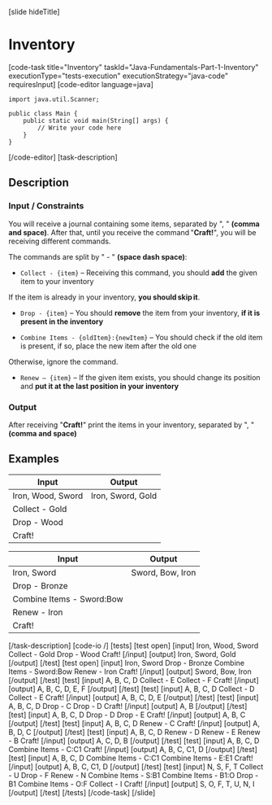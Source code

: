 [slide hideTitle]
# Inventory
[code-task title="Inventory" taskId="Java-Fundamentals-Part-1-Inventory" executionType="tests-execution" executionStrategy="java-code" requiresInput]
[code-editor language=java]
```
import java.util.Scanner;

public class Main {
    public static void main(String[] args) {
        // Write your code here
    }
}
```
[/code-editor]
[task-description]
## Description

### Input \/ Constraints

You will receive a journal containing some items, separated by ", " **(comma and space)**. After that, until you receive the command "**Craft!**", you will be receiving different commands.

The commands are split by " - " **(space dash space)**:

- `Collect - {item}` – Receiving this command, you should **add** the given item to your inventory

If the item is already in your inventory, **you should skip it**.

- `Drop - {item}` – You should **remove** the item from your inventory,  **if it is present in the inventory** 

- `Combine Items - {oldItem}:{newItem}` – You should check if the old item is present, if so, place the new item after the old one 

Otherwise, ignore the command.

- `Renew – {item}` – If the given item exists, you should change its position and **put it at the last position in your inventory**

### Output

After receiving "**Craft!**" print the items in your inventory, separated by ", " **(comma and space)**

## Examples
| **Input** | **Output** |
| --- | --- |
| Iron, Wood, Sword | Iron, Sword, Gold  |
| Collect - Gold |  |
| Drop - Wood |  |
| Craft! |  |

| **Input** | **Output** |
| --- | --- |
| Iron, Sword | Sword, Bow, Iron |
| Drop - Bronze |  |
| Combine Items - Sword:Bow |  |
| Renew - Iron |  |
| Craft! |  |


[/task-description]
[code-io /]
[tests]
[test open]
[input]
Iron, Wood, Sword
Collect - Gold
Drop - Wood
Craft!
[/input]
[output]
Iron, Sword, Gold
[/output]
[/test]
[test open]
[input]
Iron, Sword
Drop - Bronze
Combine Items - Sword:Bow
Renew - Iron
Craft!
[/input]
[output]
Sword, Bow, Iron
[/output]
[/test]
[test]
[input]
A, B, C, D
Collect - E
Collect - F
Craft!
[/input]
[output]
A, B, C, D, E, F
[/output]
[/test]
[test]
[input]
A, B, C, D
Collect - D
Collect - E
Craft!
[/input]
[output]
A, B, C, D, E
[/output]
[/test]
[test]
[input]
A, B, C, D
Drop - C
Drop - D
Craft!
[/input]
[output]
A, B
[/output]
[/test]
[test]
[input]
A, B, C, D
Drop - D
Drop - E
Craft!
[/input]
[output]
A, B, C
[/output]
[/test]
[test]
[input]
A, B, C, D
Renew - C
Craft!
[/input]
[output]
A, B, D, C
[/output]
[/test]
[test]
[input]
A, B, C, D
Renew - D
Renew - E
Renew - B
Craft!
[/input]
[output]
A, C, D, B
[/output]
[/test]
[test]
[input]
A, B, C, D
Combine Items - C:C1
Craft!
[/input]
[output]
A, B, C, C1, D
[/output]
[/test]
[test]
[input]
A, B, C, D
Combine Items - C:C1
Combine Items - E:E1
Craft!
[/input]
[output]
A, B, C, C1, D
[/output]
[/test]
[test]
[input]
N, S, F, T
Collect - U
Drop - F
Renew - N
Combine Items - S:B1
Combine Items - B1:O
Drop - B1
Combine Items - O:F
Collect - I
Craft!
[/input]
[output]
S, O, F, T, U, N, I
[/output]
[/test]
[/tests]
[/code-task]
[/slide]

